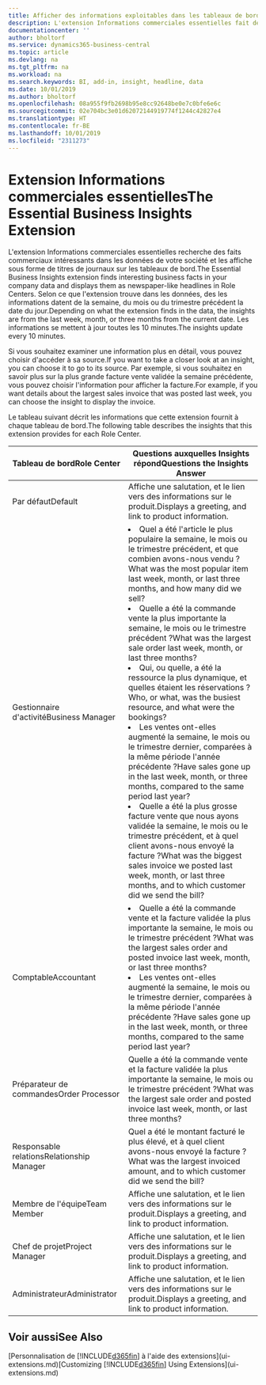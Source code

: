 ```yaml
---
title: Afficher des informations exploitables dans les tableaux de bord | Microsoft Docs
description: L'extension Informations commerciales essentielles fait défiler une série d'informations commerciales sur les tableaux de bord.
documentationcenter: ''
author: bholtorf
ms.service: dynamics365-business-central
ms.topic: article
ms.devlang: na
ms.tgt_pltfrm: na
ms.workload: na
ms.search.keywords: BI, add-in, insight, headline, data
ms.date: 10/01/2019
ms.author: bholtorf
ms.openlocfilehash: 08a955f9fb2698b95e8cc92648be0e7c0bfe6e6c
ms.sourcegitcommit: 02e704bc3e01d62072144919774f1244c42827e4
ms.translationtype: HT
ms.contentlocale: fr-BE
ms.lasthandoff: 10/01/2019
ms.locfileid: "2311273"
---
```

# <a name="the-essential-business-insights-extension"></a><span data-ttu-id="e5bdd-103">Extension Informations commerciales essentielles</span><span class="sxs-lookup"><span data-stu-id="e5bdd-103">The Essential Business Insights Extension</span></span>
<span data-ttu-id="e5bdd-104">L'extension Informations commerciales essentielles recherche des faits commerciaux intéressants dans les données de votre société et les affiche sous forme de titres de journaux sur les tableaux de bord.</span><span class="sxs-lookup"><span data-stu-id="e5bdd-104">The Essential Business Insights extension finds interesting business facts in your company data and displays them as newspaper-like headlines in Role Centers.</span></span> <span data-ttu-id="e5bdd-105">Selon ce que l'extension trouve dans les données, des les informations datent de la semaine, du mois ou du trimestre précédent la date du jour.</span><span class="sxs-lookup"><span data-stu-id="e5bdd-105">Depending on what the extension finds in the data, the insights are from the last week, month, or three months from the current date.</span></span> <span data-ttu-id="e5bdd-106">Les informations se mettent à jour toutes les 10 minutes.</span><span class="sxs-lookup"><span data-stu-id="e5bdd-106">The insights update every 10 minutes.</span></span>  

<span data-ttu-id="e5bdd-107">Si vous souhaitez examiner une information plus en détail, vous pouvez choisir d'accéder à sa source.</span><span class="sxs-lookup"><span data-stu-id="e5bdd-107">If you want to take a closer look at an insight, you can choose it to go to its source.</span></span> <span data-ttu-id="e5bdd-108">Par exemple, si vous souhaitez en savoir plus sur la plus grande facture vente validée la semaine précédente, vous pouvez choisir l'information pour afficher la facture.</span><span class="sxs-lookup"><span data-stu-id="e5bdd-108">For example, if you want details about the largest sales invoice that was posted last week, you can choose the insight to display the invoice.</span></span>

<span data-ttu-id="e5bdd-109">Le tableau suivant décrit les informations que cette extension fournit à chaque tableau de bord.</span><span class="sxs-lookup"><span data-stu-id="e5bdd-109">The following table describes the insights that this extension provides for each Role Center.</span></span>

|<span data-ttu-id="e5bdd-110">Tableau de bord</span><span class="sxs-lookup"><span data-stu-id="e5bdd-110">Role Center</span></span>|<span data-ttu-id="e5bdd-111">Questions auxquelles Insights répond</span><span class="sxs-lookup"><span data-stu-id="e5bdd-111">Questions the Insights Answer</span></span>|
|----|-----|
|<span data-ttu-id="e5bdd-112">Par défaut</span><span class="sxs-lookup"><span data-stu-id="e5bdd-112">Default</span></span>|<span data-ttu-id="e5bdd-113">Affiche une salutation, et le lien vers des informations sur le produit.</span><span class="sxs-lookup"><span data-stu-id="e5bdd-113">Displays a greeting, and link to product information.</span></span>|
|<span data-ttu-id="e5bdd-114">Gestionnaire d'activité</span><span class="sxs-lookup"><span data-stu-id="e5bdd-114">Business Manager</span></span>|<li> <span data-ttu-id="e5bdd-115">Quel a été l'article le plus populaire la semaine, le mois ou le trimestre précédent, et que combien avons-nous vendu ?</span><span class="sxs-lookup"><span data-stu-id="e5bdd-115">What was the most popular item last week, month, or last three months, and how many did we sell?</span></span><br><li> <span data-ttu-id="e5bdd-116">Quelle a été la commande vente la plus importante la semaine, le mois ou le trimestre précédent ?</span><span class="sxs-lookup"><span data-stu-id="e5bdd-116">What was the largest sale order last week, month, or last three months?</span></span><br><li> <span data-ttu-id="e5bdd-117">Qui, ou quelle, a été la ressource la plus dynamique, et quelles étaient les réservations ?</span><span class="sxs-lookup"><span data-stu-id="e5bdd-117">Who, or what, was the busiest resource, and what were the bookings?</span></span><br><li> <span data-ttu-id="e5bdd-118">Les ventes ont-elles augmenté la semaine, le mois ou le trimestre dernier, comparées à la même période l'année précédente ?</span><span class="sxs-lookup"><span data-stu-id="e5bdd-118">Have sales gone up in the last week, month, or three months, compared to the same period last year?</span></span><br><li> <span data-ttu-id="e5bdd-119">Quelle a été la plus grosse facture vente que nous ayons validée la semaine, le mois ou le trimestre précédent, et à quel client avons-nous envoyé la facture ?</span><span class="sxs-lookup"><span data-stu-id="e5bdd-119">What was the biggest sales invoice we posted last week, month, or last three months, and to which customer did we send the bill?</span></span></li> |
|<span data-ttu-id="e5bdd-120">Comptable</span><span class="sxs-lookup"><span data-stu-id="e5bdd-120">Accountant</span></span>|<li> <span data-ttu-id="e5bdd-121">Quelle a été la commande vente et la facture validée la plus importante la semaine, le mois ou le trimestre précédent ?</span><span class="sxs-lookup"><span data-stu-id="e5bdd-121">What was the largest sales order and posted invoice last week, month, or last three months?</span></span><br><li> <span data-ttu-id="e5bdd-122">Les ventes ont-elles augmenté la semaine, le mois ou le trimestre dernier, comparées à la même période l'année précédente ?</span><span class="sxs-lookup"><span data-stu-id="e5bdd-122">Have sales gone up in the last week, month, or three months, compared to the same period last year?</span></span> |
|<span data-ttu-id="e5bdd-123">Préparateur de commandes</span><span class="sxs-lookup"><span data-stu-id="e5bdd-123">Order Processor</span></span>| <span data-ttu-id="e5bdd-124">Quelle a été la commande vente et la facture validée la plus importante la semaine, le mois ou le trimestre précédent ?</span><span class="sxs-lookup"><span data-stu-id="e5bdd-124">What was the largest sale order and posted invoice last week, month, or last three months?</span></span>|
|<span data-ttu-id="e5bdd-125">Responsable relations</span><span class="sxs-lookup"><span data-stu-id="e5bdd-125">Relationship Manager</span></span>| <span data-ttu-id="e5bdd-126">Quel a été le montant facturé le plus élevé, et à quel client avons-nous envoyé la facture ?</span><span class="sxs-lookup"><span data-stu-id="e5bdd-126">What was the largest invoiced amount, and to which customer did we send the bill?</span></span>|
|<span data-ttu-id="e5bdd-127">Membre de l'équipe</span><span class="sxs-lookup"><span data-stu-id="e5bdd-127">Team Member</span></span>| <span data-ttu-id="e5bdd-128">Affiche une salutation, et le lien vers des informations sur le produit.</span><span class="sxs-lookup"><span data-stu-id="e5bdd-128">Displays a greeting, and link to product information.</span></span>|
|<span data-ttu-id="e5bdd-129">Chef de projet</span><span class="sxs-lookup"><span data-stu-id="e5bdd-129">Project Manager</span></span>| <span data-ttu-id="e5bdd-130">Affiche une salutation, et le lien vers des informations sur le produit.</span><span class="sxs-lookup"><span data-stu-id="e5bdd-130">Displays a greeting, and link to product information.</span></span>|
|<span data-ttu-id="e5bdd-131">Administrateur</span><span class="sxs-lookup"><span data-stu-id="e5bdd-131">Administrator</span></span>| <span data-ttu-id="e5bdd-132">Affiche une salutation, et le lien vers des informations sur le produit.</span><span class="sxs-lookup"><span data-stu-id="e5bdd-132">Displays a greeting, and link to product information.</span></span>|

## <a name="see-also"></a><span data-ttu-id="e5bdd-133">Voir aussi</span><span class="sxs-lookup"><span data-stu-id="e5bdd-133">See Also</span></span>
<span data-ttu-id="e5bdd-134">[Personnalisation de [!INCLUDE[d365fin](includes/d365fin_md.md)] à l'aide des extensions](ui-extensions.md)</span><span class="sxs-lookup"><span data-stu-id="e5bdd-134">[Customizing [!INCLUDE[d365fin](includes/d365fin_md.md)] Using Extensions](ui-extensions.md)</span></span>
